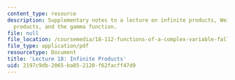 ```yaml
---
content_type: resource
description: Supplementary notes to a lecture on infinite products, Weierstrass' canonical
  products, and the gamma function.
file: null
file_location: /coursemedia/18-112-functions-of-a-complex-variable-fall-2008/2197c9db2065ba852120f62facff47d9_lecture18_long2.pdf
file_type: application/pdf
resourcetype: Document
title: 'Lecture 18: Infinite Products'
uid: 2197c9db-2065-ba85-2120-f62facff47d9
---
```

